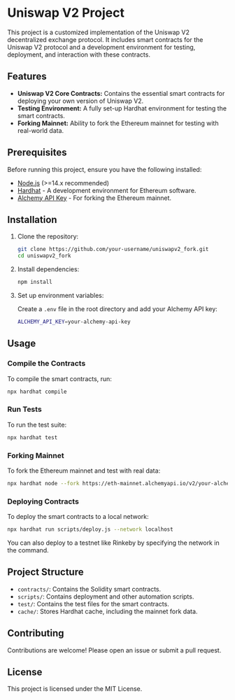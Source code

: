 # Uniswap V2 Project

This project is a customized implementation of the Uniswap V2 decentralized exchange protocol. It includes smart contracts for the Uniswap V2 protocol and a development environment for testing, deployment, and interaction with these contracts.

## Features

- **Uniswap V2 Core Contracts:** Contains the essential smart contracts for deploying your own version of Uniswap V2.
- **Testing Environment:** A fully set-up Hardhat environment for testing the smart contracts.
- **Forking Mainnet:** Ability to fork the Ethereum mainnet for testing with real-world data.

## Prerequisites

Before running this project, ensure you have the following installed:

- [Node.js](https://nodejs.org/) (>=14.x recommended)
- [Hardhat](https://hardhat.org/) - A development environment for Ethereum software.
- [Alchemy API Key](https://www.alchemy.com/) - For forking the Ethereum mainnet.

## Installation

1. Clone the repository:

   ```sh
   git clone https://github.com/your-username/uniswapv2_fork.git
   cd uniswapv2_fork
   ```

2. Install dependencies:

   ```sh
   npm install
   ```

3. Set up environment variables:

   Create a `.env` file in the root directory and add your Alchemy API key:

   ```sh
   ALCHEMY_API_KEY=your-alchemy-api-key
   ```

## Usage

### Compile the Contracts

To compile the smart contracts, run:

```sh
npx hardhat compile
```

### Run Tests

To run the test suite:

```sh
npx hardhat test
```

### Forking Mainnet

To fork the Ethereum mainnet and test with real data:

```sh
npx hardhat node --fork https://eth-mainnet.alchemyapi.io/v2/your-alchemy-api-key
```

### Deploying Contracts

To deploy the smart contracts to a local network:

```sh
npx hardhat run scripts/deploy.js --network localhost
```

You can also deploy to a testnet like Rinkeby by specifying the network in the command.

## Project Structure

- `contracts/`: Contains the Solidity smart contracts.
- `scripts/`: Contains deployment and other automation scripts.
- `test/`: Contains the test files for the smart contracts.
- `cache/`: Stores Hardhat cache, including the mainnet fork data.

## Contributing

Contributions are welcome! Please open an issue or submit a pull request.

## License

This project is licensed under the MIT License.
